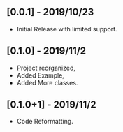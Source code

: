 ## [0.0.1] - 2019/10/23

- Initial Release with limited support.

## [0.1.0] - 2019/11/2

- Project reorganized,
- Added Example,
- Added More classes.

## [0.1.0+1] - 2019/11/2

- Code Reformatting.
